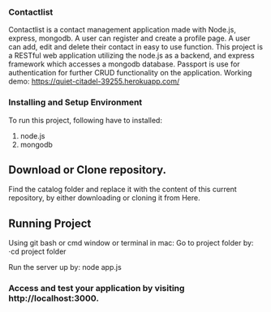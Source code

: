 ### Contactlist
Contactlist is a contact management application made with Node.js, express, mongodb. A user can register and create a profile page. A user can add, edit and delete their contact in easy to use function. This project is a RESTful web application utilizing the node.js as a backend, and express framework which accesses a mongodb database. Passport is use for authentication for further CRUD functionality on the application. Working demo: https://quiet-citadel-39255.herokuapp.com/
### Installing and Setup Environment
To run this project, following have to installed:
1. node.js
2. mongodb

## Download or Clone repository.
Find the catalog folder and replace it with the content of this current repository, by either downloading or cloning it from Here.

## Running Project
Using git bash or cmd window or terminal in mac:
Go to project folder by:
⋅cd project folder

Run the server up by:
node app.js

### Access and test your application by visiting http://localhost:3000.
